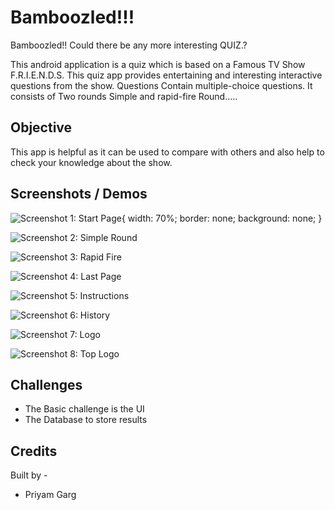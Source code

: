 # Bamboozled!!!

Bamboozled!! Could there be any more interesting QUIZ.?

This android application is a quiz which is based on a Famous TV Show F.R.I.E.N.D.S. This quiz app provides entertaining and interesting interactive questions from the show. Questions Contain multiple-choice questions. It consists of Two rounds Simple and rapid-fire Round…..

## Objective

This app is helpful as it can be used to compare with others and also help to check your knowledge about the show.

## Screenshots / Demos

![Screenshot 1: Start Page](img/img1.png){
  width: 70%;
  border: none;
  background: none;
}

![Screenshot 2: Simple Round](img/img2.png)

![Screenshot 3: Rapid Fire](img/img3.png)

![Screenshot 4: Last Page](img/img4.png)

![Screenshot 5: Instructions](img/img5.png)

![Screenshot 6: History](img/img6.png)

![Screenshot 7: Logo](img/img7.png)

![Screenshot 8: Top Logo](img/img8.png)

## Challenges

- The Basic challenge is the UI
- The Database to store results

## Credits 

Built by - 
 - Priyam Garg
